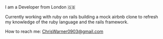 I am a Developer from London 🇬🇧

Currently working with ruby on rails building a mock airbnb clone to refresh my knowledge of the ruby language and the rails framework. 

How to reach me: ChrisWarner0903@gmail.com
